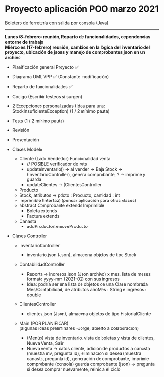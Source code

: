 # Proyecto aplicación POO marzo 2021  

Boletero de ferretería con salida por consola (Java)  

---

**Lunes (8-febrero) reunión, Reparto de funcionalidades, dependencias entorno de trabajo**  
**Miércoles (17-febrero) reunión, cambios en la lógica del inventario del proyecto, ubicación de jsons y manejo de comprobantes.json en un archivo**

- Planificación general Proyecto ✅
- Diagrama UML VPP ✅ (Constante modificación)
- Reparto de funcionalidades ✅
- Código (Escribir testeos si surgen)
- 2 Excepciones personalizadas (Idea para una: StockInsuficienteException) (1 / 2 mínimo pauta)
- Tests (1 / 2 mínimo pauta)
- Revisión
- Presentación

- Clases Modelo
    - Cliente (Lado Vendedor) Funcionalidad venta  
        - // POSIBLE verificador de ruts  
        - updateInventario() -> al vender -> Baja Stock -> (InventarioController), genera comprobante, ? -> imprime y guarda  
        - updateClientes -> (ClientesController)
    - Producto  
    - Stock, atributos -> pdcto : Producto, cantidad : int
    - Imprimible (Interfaz) (pensar aplicación para otras clases)  
    - abstract Comprobante extends Imprimible  
        - Boleta extends  
        - Factura extends  
    - Canasta  
        - addProducto/removeProducto  


- Clases Controller
    - InventarioController  
        - inventario.json (Json), almacena objetos de tipo Stock  

    - ContabilidadController  
        - Reporta -> ingresos.json (Json archivo) x mes, lista de meses formato yyyy-mm (2021-02) con sus ingresos  
        - Idea: podría ser una lista de objetos de una Clase nombrada  Mes/Contabilidad, de atributos añoMes : String e ingresos : double  

    - ClientesController  
        - clientes.json (Json), almacena objetos de tipo HistorialCliente

    - Main (POR PLANIFICAR)  
        (algunas ideas preliminares -Jorge, abierto a colaboración)  
        - (Menús) vista de inventario, vista de boletas y vista de clientes, Nueva Venta, Salir
        - Nueva venta -> datos cliente, adición de productos a canasta (muestra inv, pregunta id), eliminación si desea (muestra canasta, pregunta id), generación de comprobante, imprimie comprobante (consola) guarda comprobante (json) ->  pregunta si desea comprar nuevamente, reinicia el ciclo


